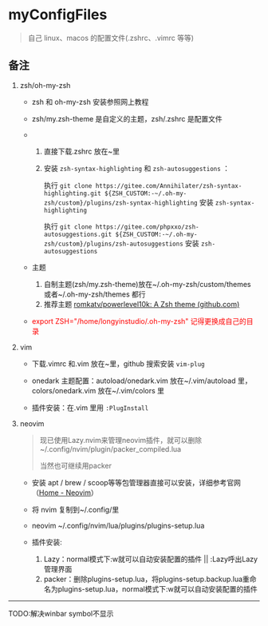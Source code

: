 # myConfigFiles

> 自己 linux、macos 的配置文件(.zshrc、.vimrc 等等)

## 备注

1. zsh/oh-my-zsh

   - zsh 和 oh-my-zsh 安装参照网上教程

   - zsh/my.zsh-theme 是自定义的主题，zsh/.zshrc 是配置文件

   - 1. 直接下载.zshrc 放在~里

     2. 安装 `zsh-syntax-highlighting` 和 `zsh-autosuggestions` ：

        执行 `git clone https://gitee.com/Annihilater/zsh-syntax-highlighting.git ${ZSH_CUSTOM:-~/.oh-my-zsh/custom}/plugins/zsh-syntax-highlighting` 安装 `zsh-syntax-highlighting`

        执行 `git clone https://gitee.com/phpxxo/zsh-autosuggestions.git ${ZSH_CUSTOM:-~/.oh-my-zsh/custom}/plugins/zsh-autosuggestions` 安装 `zsh-autosuggestions`

   - 主题

     1. 自制主题(zsh/my.zsh-theme)放在\~/.oh-my-zsh/custom/themes 或者\~/.oh-my-zsh/themes 都行
     2. 推荐主题 [romkatv/powerlevel10k: A Zsh theme (github.com)](https://github.com/romkatv/powerlevel10k)

   - <font color=red>export ZSH="/home/longyinstudio/.oh-my-zsh" 记得更换成自己的目录</font>

2. vim

   - 下载.vimrc 和.vim 放在~里，github 搜索安装 `vim-plug`

   - onedark 主题配置：autoload/onedark.vim 放在\~/.vim/autoload 里，colors/onedark.vim 放在\~/.vim/colors 里

   - 插件安装：在.vim 里用 `:PlugInstall`


3. neovim

     > 现已使用Lazy.nvim来管理neovim插件，就可以删除 \~/.config/nvim/plugin/packer_compiled.lua
     >
     > 当然也可继续用packer

   - 安装 apt / brew / scoop等等包管理器直接可以安装，详细参考官网（[Home - Neovim](https://neovim.io/)）

   - 将 nvim 复制到\~/.config/里
   
   - neovim \~/.config/nvim/lua/plugins/plugins-setup.lua
   
   - 插件安装: 
   
     1. Lazy：normal模式下:w就可以自动安装配置的插件 || :Lazy呼出Lazy管理界面
     1. packer：删除plugins-setup.lua，将plugins-setup.backup.lua重命名为plugins-setup.lua，normal模式下:w就可以自动安装配置的插件
   


---

TODO:解决winbar symbol不显示
